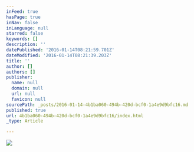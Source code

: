 ```yaml
---
inFeed: true
hasPage: true
inNav: false
inLanguage: null
starred: false
keywords: []
description: ''
datePublished: '2016-01-14T08:21:59.701Z'
dateModified: '2016-01-14T08:21:39.203Z'
title: ''
author: []
authors: []
publisher:
  name: null
  domain: null
  url: null
  favicon: null
sourcePath: _posts/2016-01-14-4b1ba060-494b-420d-bcf0-1a4e9d9bfc16.md
published: true
url: 4b1ba060-494b-420d-bcf0-1a4e9d9bfc16/index.html
_type: Article

---
```

![](https://the-grid-user-content.s3-us-west-2.amazonaws.com/c5e7f01a-6d27-4d4e-917e-c44670cbc726.jpg)